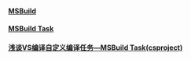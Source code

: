 #### [MSBuild](https://msdn.microsoft.com/zh-cn/library/0k6kkbsd(v=vs.80).aspx)
#### [MSBuild Task](https://msdn.microsoft.com/zh-cn/library/7z253716(v=vs.80).aspx)
#### [浅谈VS编译自定义编译任务—MSBuild Task(csproject)](http://www.cnblogs.com/whitewolf/archive/2011/07/27/2119005.html)
